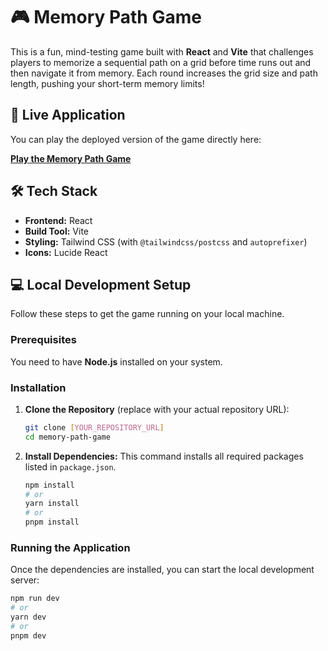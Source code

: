 # 🎮 Memory Path Game

This is a fun, mind-testing game built with **React** and **Vite** that challenges players to memorize a sequential path on a grid before time runs out and then navigate it from memory. Each round increases the grid size and path length, pushing your short-term memory limits!

## 🚀 Live Application

You can play the deployed version of the game directly here:

[**Play the Memory Path Game**](https://memory-path-game-suv9-lntzw7dlg-akshats-projects-92e467ae.vercel.app)

## 🛠️ Tech Stack

* **Frontend:** React
* **Build Tool:** Vite
* **Styling:** Tailwind CSS (with `@tailwindcss/postcss` and `autoprefixer`)
* **Icons:** Lucide React

## 💻 Local Development Setup

Follow these steps to get the game running on your local machine.

### Prerequisites

You need to have **Node.js** installed on your system.

### Installation

1.  **Clone the Repository** (replace with your actual repository URL):
    ```bash
    git clone [YOUR_REPOSITORY_URL]
    cd memory-path-game
    ```

2.  **Install Dependencies:**
    This command installs all required packages listed in `package.json`.

    ```bash
    npm install
    # or
    yarn install
    # or
    pnpm install
    ```

### Running the Application

Once the dependencies are installed, you can start the local development server:

```bash
npm run dev
# or
yarn dev
# or
pnpm dev
